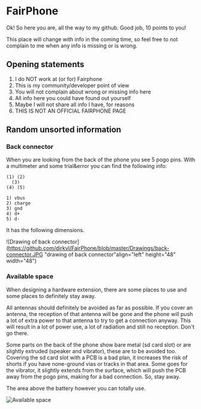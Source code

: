 # FairPhone

Ok! So here you are, all the way to my github. Good job, 10 points to you!

This place will change with info in the coming time, so feel free to not complain to me when any info is missing or is wrong.

## Opening statements

1. I do NOT work at (or for) Fairphone
2. This is my community/developer point of view
3. You will not complain about wrong or missing info here
4. All info here you could have found out yourself
5. Maybe I will not share all info I have, for reasons
6. THIS IS NOT AN OFFICIAL FAIRPHONE PAGE

## Random unsorted information

### Back connector

When you are looking from the back of the phone you see 5 pogo pins. With a multimeter and some trial&error you can find the following info:

```
(1) (2)
  (3)
(4) (5)

1) vbus
2) charge
3) gnd
4) d+
5) d-
```
It has the following dimensions.

![Drawing of back connector](https://github.com/dirkvl/FairPhone/blob/master/Drawings/back-connector.JPG "drawing of back connector"align="left" height="48" width="48")

### Available space

When designing a hardware extension, there are some places to use and some places to definitely stay away.

All antennas should definitely be avoided as far as possible. If you cover an antenna, the reception of that antenna will be gone and the phone will push a lot of extra power to that antenna to try to get a connection anyway. This will result in a lot of power use, a lot of radiation and still no reception. Don't go there.

Some parts on the back of the phone show bare metal (sd card slot) or are slightly extruded (speaker and vibrator), these are to be avoided too. Covering the sd card slot with a PCB is a bad plan, it increases the risk of shorts if you have none-ground vias or tracks in that area. Some goes for the vibrator, it slightly extends from the surface, which will push the PCB away from the pogo pins, making for a bad connection. So, stay away.

The area above the battery however you can totally use.

![Available space](https://github.com/dirkvl/FairPhone/blob/master/Drawings/availablespace.png "Available space")

